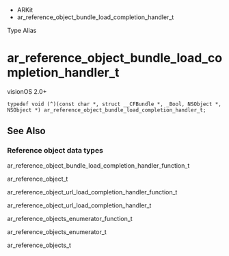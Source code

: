 

- ARKit
-  ar_reference_object_bundle_load_completion_handler_t 

Type Alias

# ar_reference_object_bundle_load_completion_handler_t

visionOS 2.0+

``` source
typedef void (^)(const char *, struct __CFBundle *, _Bool, NSObject *, NSObject *) ar_reference_object_bundle_load_completion_handler_t;
```

## See Also

### Reference object data types

ar_reference_object_bundle_load_completion_handler_function_t

ar_reference_object_t

ar_reference_object_url_load_completion_handler_function_t

ar_reference_object_url_load_completion_handler_t

ar_reference_objects_enumerator_function_t

ar_reference_objects_enumerator_t

ar_reference_objects_t

